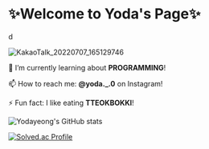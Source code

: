 # ✨Welcome to Yoda's Page✨
d

![KakaoTalk_20220707_165129746](https://user-images.githubusercontent.com/87405998/177721244-fe6a37b2-9dac-47e4-b604-0ebd3ea06746.jpg)


🔭 I’m currently learning about **PROGRAMMING**!

📫 How to reach me: **@yoda._.0** on Instagram!

⚡ Fun fact: I like eating **TTEOKBOKKI**!

![Yodayeong's GitHub stats](https://github-readme-stats.vercel.app/api?username=Yodayeong&show_icons=true&theme=radical)

[![Solved.ac Profile](http://mazassumnida.wtf/api/v2/generate_badge?boj=duekdud01)](https://solved.ac/duekdud01/)

<!--
**Yodayeong/Yodayeong** is a ✨ _special_ ✨ repository because its `README.md` (this file) appears on your GitHub profile.

Here are some ideas to get you started:

- 🔭 I’m currently working on ...
- 🌱 I’m currently learning ...
- 👯 I’m looking to collaborate on ...
- 🤔 I’m looking for help with ...
- 💬 Ask me about ...
- 📫 How to reach me: ...
- 😄 Pronouns: ...
- ⚡ Fun fact: ...
-->
